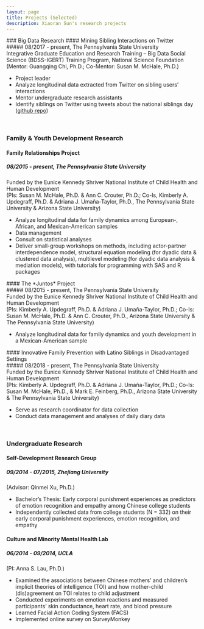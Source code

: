```yaml
---
layout: page
title: Projects (Selected)
description: Xiaoran Sun's research projects
---
```

<meta name="format-detection" content="telephone=no">
### Big Data Research
#### Mining Sibling Interactions on Twitter <br/>
##### 08/2017 - present, The Pennsylvania State University <br/>
 Integrative Graduate Education and Research Training – Big Data Social Science (BDSS-IGERT) Training Program, National Science Foundation<br/>
(Mentor: Guangqing Chi, Ph.D.; Co-Mentor: Susan M. McHale, Ph.D.) <br/>
<ul>
<li>Project leader</li>
<li>Analyze longitudinal data extracted from Twitter on sibling users’ interactions</li>
<li>Mentor undergraduate research assistants</li>
<li>Identify siblings on Twitter using tweets about the national siblings day (<a href="https://github.com/xiaoransun/Twitter_National_Sibling_Day">github repo</a>)</li>
</ul>
   <br/>

### Family & Youth Development Research
#### Family Relationships Project <br/>
##### 08/2015 - present, The Pennsylvania State University <br/>
Funded by the Eunice Kennedy Shriver National Institute of Child Health and Human Development <br/>
(PIs: Susan M. McHale, Ph.D. & Ann C. Crouter, Ph.D.; Co-Is, Kimberly A. Updegraff, Ph.D. & Adriana J. Umaña-Taylor, Ph.D., The Pennsylvania State University & Arizona State University) <br/>
<ul>
<li>Analyze longitudinal data for family dynamics among European-, African, and Mexican-American samples</li>
<li>Data management</li>
<li>Consult on statistical analyses</li>
<li>Deliver small-group workshops on methods, including actor-partner interdependence model, structural equation modeling (for dyadic data & clustered data analysis), multilevel modeling (for dyadic data analysis & mediation models), with tutorials for programming with SAS and R packages </li>
</ul>
#### The *Juntos* Project <br/>
##### 08/2015 - present, The Pennsylvania State University <br/>
Funded by the Eunice Kennedy Shriver National Institute of Child Health and Human Development <br/>
(PIs: Kimberly A. Updegraff, Ph.D. & Adriana J. Umaña-Taylor, Ph.D.; Co-Is: Susan M. McHale, Ph.D. & Ann C. Crouter, Ph.D., Arizona State University & The Pennsylvania State University) <br/>
<ul>
<li>Analyze longitudinal data for family dynamics and youth development in a Mexican-American sample</li>
</ul>
#### Innovative Family Prevention with Latino Siblings in Disadvantaged Settings <br/>
##### 08/2018 - present, The Pennsylvania State University <br/>
Funded by the Eunice Kennedy Shriver National Institute of Child Health and Human Development <br/>
(PIs: Kimberly A. Updegraff, Ph.D. & Adriana J. Umaña-Taylor, Ph.D.; Co-Is: Susan M. McHale, Ph.D., & Mark E. Feinberg, Ph.D., Arizona State University & The Pennsylvania State University) <br/>
<ul>
<li>Serve as research coordinator for data collection</li>
<li>Conduct data management and analyses of daily diary data</li>
</ul>
   <br/>

### Undergraduate Research
#### Self-Development Research Group <br/>
##### 09/2014 - 07/2015, Zhejiang University <br/>
(Advisor: Qinmei Xu, Ph.D.) <br/>
<ul>
<li>Bachelor’s Thesis: Early corporal punishment experiences as predictors of emotion recognition and empathy among Chinese college students</li>
<li>Independently collected data from college students (N = 332) on their early corporal punishment experiences, emotion recognition, and empathy </li>
</ul>

#### Culture and Minority Mental Health Lab <br/>
##### 06/2014 - 09/2014, UCLA <br/>
(PI: Anna S. Lau, Ph.D.) <br/>
<ul>
<li>Examined the associations between Chinese mothers’ and children’s implicit theories of intelligence (TOI) and how mother-child (dis)agreement on TOI relates to child adjustment </li>
<li>Conducted experiments on emotion reactions and measured participants’ skin conductance, heart rate, and blood pressure</li>
<li>Learned Facial Action Coding System (FACS)</li>
<li>Implemented online survey on SurveyMonkey</li>
</ul>
<br/>



<!-- Note: this is how to write a comment in HTML. Everything in here won't show up on your webpage.-->

<!--
To increase the size of the title, use fewer # in front of the paper title.
To decrease the size of the title, use more #. 
To remove the italics, remove the * before and after the description
To remove the underline from the title, remove the <u> tags (<u> and </u>)
-->
